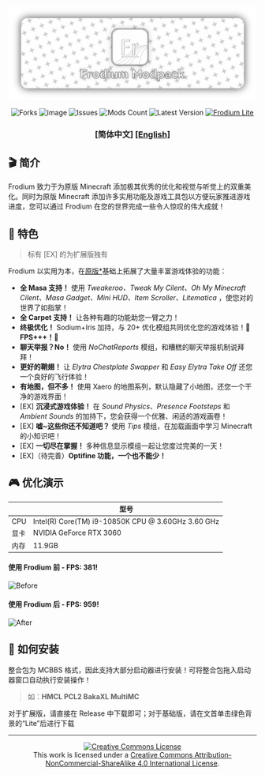 <div align="center"><img src="https://github.com/WForst-Breeze/Files/blob/main/Frodium/Post_New3.png?raw=true" alt="Frodium Post"/></div>
<div align="center">
  
![Forks](https://img.shields.io/github/stars/WForst-Breeze/Frodium-Modpack?color=yellow&style=for-the-badge) ![image](https://img.shields.io/github/forks/WForst-Breeze/Frodium-Modpack?color=blue&style=for-the-badge)
![Issues](https://img.shields.io/github/issues/WForst-Breeze/Frodium-Modpack?color=success&style=for-the-badge)
![Mods Count](https://img.shields.io/github/directory-file-count/WForst-Breeze/Frodium-Modpack/overrides/mods?label=Mods&color=important&style=for-the-badge)
![Latest Version](https://img.shields.io/github/v/release/WForst-Breeze/Frodium-Modpack?display_name=tag&label=Latest&color=informational&style=for-the-badge)
[![Frodium Lite](https://img.shields.io/badge/-Lite-green?style=for-the-badge)](https://github.com/Scandium-Studio/Frodium-Modpack-Lite)
</div>
<div align="center">
  
### **[简体中文]** [[English]](https://github.com/WForst-Breeze/Frodium-Modpack/blob/main/README-en.md)

</div>

## 🎬 简介
Frodium 致力于为原版 Minecraft 添加极其优秀的优化和视觉与听觉上的双重美化。同时为原版 Minecraft 添加许多实用功能及游戏工具包以方便玩家推进游戏进度，您可以通过 Frodium 在您的世界完成一些令人惊叹的伟大成就！

## 🎉 特色
> 标有 [EX] 的为扩展版独有

Frodium 以实用为本，在[原版*](https://github.com/WForst-Breeze/Frodium-Modpack "Frodium 目前仅支持 Fabric 1.19.3，1.19.4 升级工作正在进行中。")基础上拓展了大量丰富游戏体验的功能：

- **全 Masa 支持！** 使用 _Tweakeroo、Tweak My Cilent、Oh My Minecraft Cilent、Masa Gadget、Mini HUD、Item Scroller、Litematica_ ，使您对的世界了如指掌！
- **全 Carpet 支持！** 让各种有趣的功能助您一臂之力！
- **终极优化！** Sodium+Iris 加持，与 20+ 优化模组共同优化您的游戏体验！**🚀FPS+++！🚀**
- **聊天举报？No！** 使用 _NoChatReports_ 模组，和糟糕的聊天举报机制说拜拜！
- **更好的鞘翅！** 让 _Elytra Chestplate Swapper_ 和 _Easy Elytra Take Off_ 还您一个良好的飞行体验！
- **有地图，但不多！** 使用 Xaero 的地图系列，默认隐藏了小地图，还您一个干净的游戏界面！
- [EX] **沉浸式游戏体验！** 在 _Sound Physics_、_Presence Footsteps_ 和 _Ambient Sounds_ 的加持下，您会获得一个优雅、闲适的游戏画卷！
- [EX] **嘘~这些你还不知道吧？** 使用 _Tips_ 模组，在加载画面中学习 Minecraft 的小知识吧！
- [EX] **一切尽在掌握！** 多种信息显示模组一起让您度过完美的一天！
- [EX]（待完善）**Optifine 功能，一个也不能少！** 

## 🎮 优化演示
||型号|
|--|--|
|CPU|Intel(R) Core(TM) i9-10850K CPU @ 3.60GHz   3.60 GHz|
|显卡|NVIDIA GeForce RTX 3060|
|内存|11.9GB|

#### 使用 Frodium 前 - FPS: 381!
![Before](https://user-images.githubusercontent.com/110760354/215751234-d62e6f89-2157-4fa7-817e-1fefa555e9c3.png)

#### 使用 Frodium 后 - FPS: 959!
![After](https://user-images.githubusercontent.com/110760354/215751933-7f942926-5529-4bfc-abdf-bc701803f92f.png)

## 💾 如何安装
整合包为 MCBBS 格式，因此支持大部分启动器进行安装！可将整合包拖入启动器窗口自动执行安装操作！
> 如：**HMCL PCL2 BakaXL MultiMC**

对于扩展版，请直接在 Release 中下载即可；对于基础版，请在文首单击绿色背景的“Lite”后进行下载

---
<div align="center">
  <a rel="license" href="http://creativecommons.org/licenses/by-nc-sa/4.0/"><img alt="Creative Commons License" style="border-width:0" src="https://i.creativecommons.org/l/by-nc-sa/4.0/88x31.png" /></a><br />This work is licensed under a <a rel="license" href="http://creativecommons.org/licenses/by-nc-sa/4.0/">Creative Commons Attribution-NonCommercial-ShareAlike 4.0 International License</a>.
</div>
